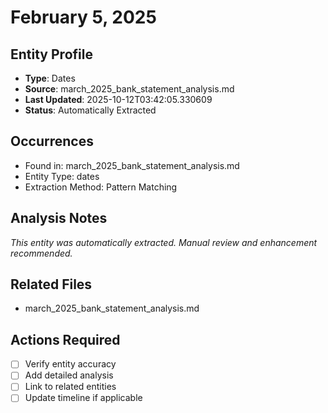 # February 5, 2025

## Entity Profile
- **Type**: Dates
- **Source**: march_2025_bank_statement_analysis.md
- **Last Updated**: 2025-10-12T03:42:05.330609
- **Status**: Automatically Extracted

## Occurrences
- Found in: march_2025_bank_statement_analysis.md
- Entity Type: dates
- Extraction Method: Pattern Matching

## Analysis Notes
*This entity was automatically extracted. Manual review and enhancement recommended.*

## Related Files
- march_2025_bank_statement_analysis.md

## Actions Required
- [ ] Verify entity accuracy
- [ ] Add detailed analysis
- [ ] Link to related entities
- [ ] Update timeline if applicable
